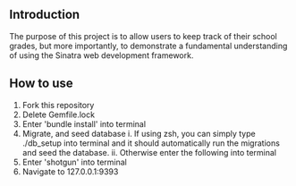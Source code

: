 ## Introduction
The purpose of this project is to allow users to keep track of their school grades, but more importantly, to demonstrate a fundamental understanding of using the Sinatra web development framework. 

## How to use
1. Fork this repository
2. Delete Gemfile.lock
3. Enter 'bundle install' into terminal
4. Migrate, and seed database
    i. If using zsh, you can simply type ./db_setup into terminal and it should automatically run the migrations and seed the database.
    ii. Otherwise enter the following into terminal
5. Enter 'shotgun' into terminal
6. Navigate to 127.0.0.1:9393
